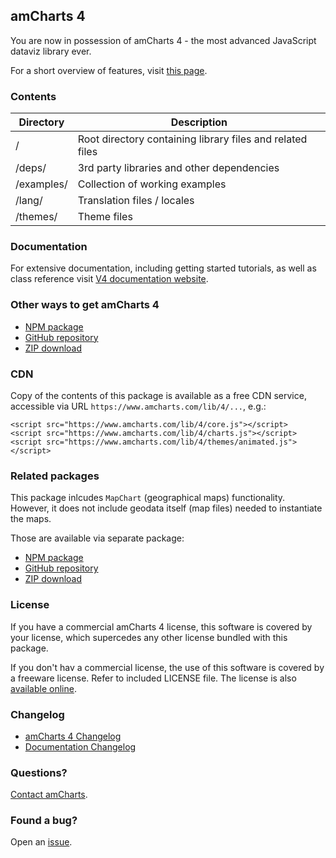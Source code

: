 ## amCharts 4

You are now in possession of amCharts 4 - the most advanced JavaScript dataviz
library ever.

For a short overview of features, visit [this page](https://www.amcharts.com/v4).


### Contents

|Directory|Description|
|---------|-----------|
|/|Root directory containing library files and related files|
|/deps/|3rd party libraries and other dependencies|
|/examples/|Collection of working examples|
|/lang/|Translation files / locales|
|/themes/|Theme files|


### Documentation

For extensive documentation, including getting started tutorials, as well
as class reference visit [V4 documentation website](https://www.amcharts.com/docs/v4).


### Other ways to get amCharts 4

* [NPM package](https://www.npmjs.com/package/@amcharts/amcharts4)
* [GitHub repository](https://github.com/amcharts/amcharts4)
* [ZIP download](https://www.amcharts.com/download/download-v4/)


### CDN

Copy of the contents of this package is available as a free CDN service,
accessible via URL `https://www.amcharts.com/lib/4/...`, e.g.:

```
<script src="https://www.amcharts.com/lib/4/core.js"></script>
<script src="https://www.amcharts.com/lib/4/charts.js"></script>
<script src="https://www.amcharts.com/lib/4/themes/animated.js"></script>
```


### Related packages

This package inlcudes `MapChart` (geographical maps) functionality. However,
it does not include geodata itself (map files) needed to instantiate the maps.

Those are available via separate package:

* [NPM package](https://www.npmjs.com/package/@amcharts/amcharts4-geodata)
* [GitHub repository](https://github.com/amcharts/amcharts4/tree/master/dist/geodata)
* [ZIP download](https://www.amcharts.com/download/download-v4/)


### License

If you have a commercial amCharts 4 license, this software is covered by your
license, which supercedes any other license bundled with this package.

If you don't hav a commercial license, the use of this software is covered by
a freeware license. Refer to included LICENSE file. The license is also
[available online](https://github.com/amcharts/amcharts4/blob/master/dist/script/LICENSE).


### Changelog

* [amCharts 4 Changelog](https://github.com/amcharts/amcharts4/blob/master/dist/script/CHANGELOG.md)
* [Documentation Changelog](https://www.amcharts.com/docs/v4/changelog/)


### Questions?

[Contact amCharts](mailto:contact@amcharts.com).


### Found a bug?

Open an [issue](https://github.com/amcharts/amcharts4/issues).